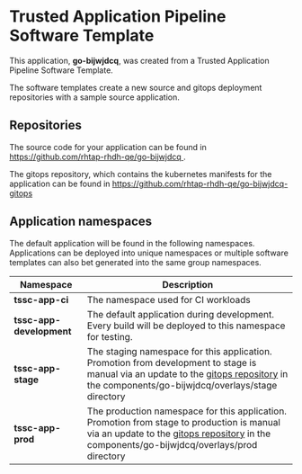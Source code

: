 # Trusted Application Pipeline Software Template

This application, **go-bijwjdcq**, was created from a Trusted Application Pipeline Software Template.

The software templates create a new source and gitops deployment repositories with a sample source application. 

## Repositories

The source code for your application can be found in [https://github.com/rhtap-rhdh-qe/go-bijwjdcq ](https://github.com/rhtap-rhdh-qe/go-bijwjdcq ).
 
The gitops repository, which contains the kubernetes manifests for the application can be found in 
[https://github.com/rhtap-rhdh-qe/go-bijwjdcq-gitops ](https://github.com/rhtap-rhdh-qe/go-bijwjdcq-gitops ) 

## Application namespaces 

The default application will be found in the following namespaces. Applications can be deployed into unique namespaces or multiple software templates can also bet generated into the same group namespaces.  

|  Namespace   |  Description   |  
| -------- | -------- |
| **tssc-app-ci** | The namespace used for CI workloads |
| **tssc-app-development** | The default application during development. Every build will be deployed to this namespace for testing. |
| **tssc-app-stage** | The staging namespace for this application. Promotion from development to stage is manual via an update to the [gitops repository](https://github.com/rhtap-rhdh-qe/go-bijwjdcq-gitops ) in the components/go-bijwjdcq/overlays/stage directory |
| **tssc-app-prod** | The production namespace for this application. Promotion from stage to production is manual via an update to the [gitops repository](https://github.com/rhtap-rhdh-qe/go-bijwjdcq-gitops ) in the components/go-bijwjdcq/overlays/prod directory |